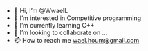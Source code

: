 - 👋 Hi, I’m @WwaelL
- 👀 I’m interested in Competitive programming
- 🌱 I’m currently learning C++
- 💞️ I’m looking to collaborate on ...
- 📫 How to reach me wael.houm@gmail.com

<!---
WwaelL/WwaelL is a ✨ special ✨ repository because its `README.md` (this file) appears on your GitHub profile.
You can click the Preview link to take a look at your changes.
--->
